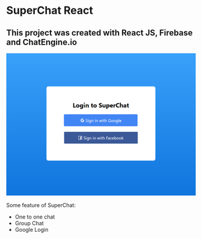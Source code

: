 # SuperChat React

## This project was created with React JS, Firebase and ChatEngine.io

![](img/preview.png)

Some feature of SuperChat:

- One to one chat
- Group Chat
- Google Login
